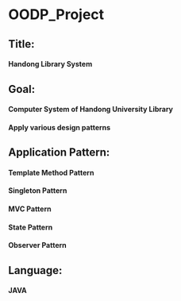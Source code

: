 # OODP_Project

## Title:     
#### Handong Library System
## Goal:      
#### Computer System of Handong University Library
#### Apply various design patterns
## Application Pattern:
   #### Template Method Pattern
   #### Singleton Pattern
   #### MVC Pattern
   #### State Pattern
   #### Observer Pattern
## Language:  
#### JAVA